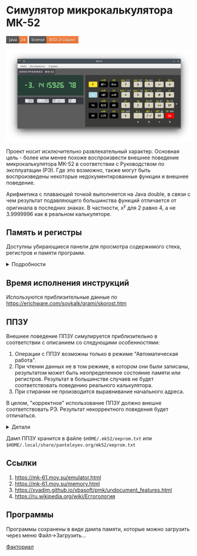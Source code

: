 # Симулятор микрокалькулятора МК-52

![JDK](docs/java-24.png)
[![License](docs/license.png)](LICENSE)

![МК-52](docs/main-window.png)

Проект носит исключительно развлекательный характер. Основная цель - более или менее похоже воспроизвести внешнее
поведение микрокалькулятора МК-52 в соответствии с Руководством по эксплуатации (РЭ). Где это возможно, также могут
быть воспроизведены некоторые недокументированные функции и внешнее поведение.

Арифметика с плавающей точкой выполняется на Java double, в связи с чем результат подавляющего большинства
функций отличается от оригинала в последних знаках. В частности, x<sup>y</sup> для 2 равно 4, а не 3.9999996 как в
реальном калькуляторе.

## Память и регистры

Доступны убирающиеся панели для просмотра содержимого стека, регистров и памяти программ.

<details>

<summary>Подробности</summary>

![Панели](docs/main-window-big.png)

</details>

## Время исполнения инструкций

Используются приблизительные данные по https://erichware.com/sovkalk/grami/skorost.htm

## ППЗУ

Внешнее поведение ППЗУ симулируется приблизительно в соответствии с описанием со следующими особенностями:

1. Операции с ППЗУ возможны только в режиме "Автоматическая работа".
2. При чтении данных не в том режиме, в котором они были записаны, результатом может быть неопределенное состояние
   памяти или регистров. Результат в большинстве случаев не будет соответствовать поведению реального калькулятора.
3. При стирании не производится выравнивание начального адреса.

В целом, "корректное" использование ППЗУ должно внешне соответствовать РЭ. Результат некорректного поведения будет
отличаться.

<details>
<summary>Детали</summary>

### Размещение регистров в ППЗУ

```
        Строка ППЗУ
Ячейка: [ 00 ][ 01 ][ 02 ][ 03 ][ 04 ][ 05 ][ 06 ][ 07 ][ 08 ][ 09 ][ 10 ][ 11 ][ 12 ][ 13 ]
7 - 0 мантисса
8 - знак мантиссы 9 (-) или 0 (+)
10-9 - порядок
11 - знак порядка 9 (-) или 0 (+)
```

Каждая ячейка содержит 4 бита.

Если экспонента отрицательная, то записывается значение 100-|экспонента|.

#### Примеры

3.1415926

```
0x6 0x2 0x9 0x5 0x1 0x4 0x1 0x3 0x0 0x0 0x0 0x0 0x0 0x0
```

-3.1415926e-87

```
0x6 0x2 0x9 0x5 0x1 0x4 0x1 0x3 0x9 0x3 0x1 0x9 0x0 0x0
```

3.1415926e87

```
0x6 0x2 0x9 0x5 0x1 0x4 0x1 0x3 0x0 0x7 0x8 0x0 0x0 0x0
```

</details>

Дамп ППЗУ хранится в файле ```$HOME/.mk52/eeprom.txt``` или ```$HOME/.local/share/panteleyev.org/mk52/eeprom.txt```

## Ссылки

1. https://mk-61.moy.su/emulator.html
2. https://mk-61.moy.su/memory.html
3. https://xvadim.github.io/xbasoft/pmk/undocument_features.html
4. https://ru.wikipedia.org/wiki/Еггогология

## Программы

Программы сохранены в виде дампа памяти, которые можно загрузить через меню Файл->Загрузить...

[Факториал](docs/programs/factorial.txt)